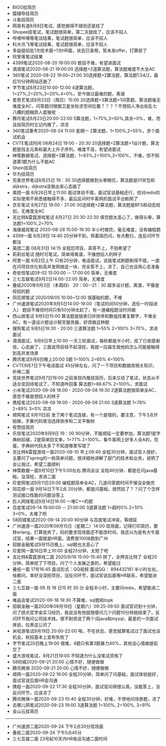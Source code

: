* BIGO挂简历  
* 猿辅导挂简历  
* 斗鱼挂简历  
* 网易有道8月8日笔试，感觉做得不错但还是挂了  
* Shopee挂笔试，笔试题很简单，第二天就挂了，应该不招人  
* 哔哩哔哩等笔试结果，笔试题很简单，应该不招人   
* 科大讯飞等笔试结果，笔试题很简单，应该不招人   
* 多益提前批1次技术面+1次HR面，状态已录用，暂未发offer，打算拒了  
* 阿里等笔试结果  
* 4399笔试2020-08-20 19:00:00  题目不难，有望进面试  
* 滴滴笔试2020-08-21 19:00:00  选择题+2道算法题，算法题难度不大全AC  
* 360笔试 2020-08-22 19:00~21:00  30选择题+2算法题，算法题1.54/2，最后10分钟网站还崩了  
* 字节笔试8月23日10:00-12:00  4道算法题，1=27%,2=20%,3=20%,4=0%，至今做过最难的题，离谱  
* 爱奇艺笔试8月23日（周日）15:00  20选择题+3算法题+1问答题，算法题毫无难度全AC，问答题问根据卫星坐标求空间位置？？？？不想招人净出些乱七八糟的题糊弄人耍猴呢   
* 腾讯笔试8月23日20:00-22:00 5算法题，1=75%,3=50%,其余=0%，难，而且投简历时忘记内推了，凉凉  
* 360笔试重考2020-08-24 11:00 星期一  2算法题，1=100%,2=55%，求个面试机会  
* CVTE笔试时间 08月24日 19:00 - 20:30   20选择题+2算法题+1设计题，算法题是找主元素和最大上升子序列，难度不高，有望进面试  
* 神策数据笔试，选择题+3算法题，1=83%,2=100%,3=100%，不难，但不知道第1题为什么不能AC   
* Shein挂简历   
* 华为挂简历  
* 完美世界笔试8月25日 19：30  30选择题做到头晕眼花，算法题是01背包和dijkstra，dijkstra没做出来心态崩了   
* 美团一面 8月26日早上11:00  面试体验不错，面试官说基础还行，但对redis的实际使用不熟悉接触得不多，最后反问时牛客网的面试平台断网了       
* 京东笔试  8月27日 19:00 - 21:00 30选择题+2算法题，算法题是BFS和动态规划，无难度全AC   
* 吉比特&雷霆游戏笔试 8月27日  20:30-22:30   填空题太恶心了，做得头晕，算法题1=100%,2=70%     
* 海康威视笔试 2020-08-28 15:00-19:30  半小时做完，毫无难度，没有编程题    
* 4399一面 8月29日 14:40   20分钟不到，照着简历问，有点敷衍，连反问环节都没    
* 美团二面 08月31日 14:15   全程怼项目，真答不上，不抱希望了   
* 莉莉丝笔试 随时可笔试，简单得离谱，不像想招人的样子   
* 阿里一面 9月2日上午  只有20分钟，电话面试，说我笔试刷题刷得不错，一直在问项目优化和高并发网络这一块，完全答不上，凉了，自己也没用心去准备   
* 奇安信笔试09-02 15:00:00 -- 17:00:00  简单，无难度   
* 三七互娱笔试9月2日14:00-22:00   简单，无难度    
* 叠纸2020年9月3日（本周四） 20：00--21：30   超多设计题，离谱，不像是校招的题    
* 同花顺笔试 2020/09/05 10:00~12:00  很基础的题，不难    
* 广州速游笔试2020年9月5日14:00-19:00（笔试时间50分钟，选任一时段进入）  题目不难但时间只有50分钟太赶了，有一道编程题没时间做    
* 西山居笔试 9月5日15:00   算法题是链表归并排序和数组找重复数字，不难全AC，有一道设计题设计聊天服务器，好烦做这种题     
* 搜狗笔试 9月5日18:30 - 20:00  三道算法题 1=55%  2=100%   3=70%，求进面试    
* 滴滴面试，9月6日早上10:00  一天三轮面试，每轮都是半小时，挂了已收感谢信，心态崩了，三面说项目经不起深挖，我就一应届生我他妈怎么可能接触得到高并发场景   
* 腾讯笔试9月6日晚上20:00      5题 1=100% 2=65% 4=100%    
* CVTE9月7日下午电话面试  45分钟左右，问了一下项目和数据库相关知识，祈祷二面     
* 竞技世界笔试9月7日19:00   之前发现内推挂简历，后来又给了笔试，状态从不适合变回待笔试了，不知道咋回事 算法题1=66.67% 2=100%，求面试    
* 小米笔试2020-09-08 18:00 - 2020-09-08 19:30  2道算法题很简单全AC，感觉不像是想招人的样子   
* 携程笔试2020-09-08 19:00 - 2020-09-08 21:00  3道算法题 1=78%  2=89%  3=0%  凉凉   
* 顺网笔试 9月11日前  发了两个笔试连接，有一个是错的，要注意，下午3点开始做，手撕代码冒泡选择排序和二叉平衡树
* 有赞挂简历
* 乐信笔试2020年9月9日 19：00  90分钟，不能顺延一定要参加，算法题1是字典树前缀，2是简单回文串，1=77%  2=100%，看牛客网上好多人全A的，完蛋，字典树代码太多了不知道哪里写错了
* 吉比特&雷霆游戏一面2020-09-10 早上09:40  全程30分钟，面试官人很好，主要问了spring的一些简单问题，很详细地讲解了部门的技术和业务，说明了会让我过，希望二面顺利
* 神策数据一面9月10日下午5:00左右 腾讯会议  全程40分钟，都是在问java基础，没深挖，求进二面
* 珍爱网笔试9月11日20:00 编程题简单全AC，几道问答题时间不够没全做完
* 同花顺一面 9月14日下午2点 20分钟，都是问基础，居然挂了？？问了个怎样测试接口性能的问题没答上
* 巨人网络笔试9月14日16:00 一堆C++的题
* 百度笔试09-14 19:00:00 -- 21:00:00 3道算法题 1=超时0% 2=10% 3=0%，太难了吧
* 58同城笔试2020-09-14 20:00 90分钟 与百度笔试冲突，等顺延
* 广州速游一面2020年09月15日（星期二）14:00 现场面，记得打印简历，要转erlang，打算放弃了，妈的要求现场面还不能改时间，我还以为是有大牛面试官，结果一面就是HR面，浪费我100块跑到广州
* 招联金融笔试9月15日晚上，sql题也太恶心了
* 珍爱网一面16日早上10:00 全程25分钟，太短了吧
* 吉比特&雷霆游戏二面 2020/9/16 15:00-15:40 拼了，全押吉比特了 全程20分钟，简单挖了下项目，问了个人发展之类的，希望能过
* 叠纸一面 17号16:45 面试形式：QQ视频 面试QQ： 894432161 半小时左右，啥都问，幸好没深挖项目，没反问环节，面试官说后面等HR联系，希望能进二面
* 三七互娱一面 09 月 18 日15 时 30 分 全程半小时，主要问redis，希望能进二面
* 唯品会笔试2020-09-18 19:30 不算难，sql题和topk
* 招联金融一面2020年09月19日（星期六）09:25-09:50 面试官迟到十分钟，问了绩点奖学金实习经历，我说没有他就随便问几个问题10分钟就结束了，反问环节我问公司技术栈，很不耐烦说了两个词java和mysql，最差的一次面试体验，拉黑这公司了
* 米哈游笔试9月19日 20:00-22:00 唉，不在状态，感觉就算笔试过了面试也没机会，秋招基本上宣布失败了
* 字节笔试20日晚上19:00 很难，4题只有第3题暴力40%，其他没心情做提前交了
* 盛大游戏笔试，9月21日19:00 不知道为什么没笔试资格了
* 58同城2020-09-21 20:00 心情不好，随便做做
* 腾讯微保	2020-09-21 20:00 心情不好，随便做做
* 顺网一面2020-09-22 16:00 全程20分钟，简单问了问基础，面试体验挺好，面试官说后面HR会沟通
* 携程一面2020-09-22 17:30 全程30分钟，面试官问得很认真，没能答上，没反问环节，应该凉了
* 腾讯微保一面2020-09-23 10:40 全程30分钟，好难，不停地问场景题，凉了
* 去哪儿网笔试2020-09-23 19:00   3道算法题 1=100%, 2=100%, 3=91%
* 金山云挂简历
--------------------------------------------------  
* 广州速游二面2020-09-24 下午2点30分现场面
* 叠纸二面2020-09-24 下午5点45分 
* 三七互娱二面 23号起10天内HR电话沟通二面时间
